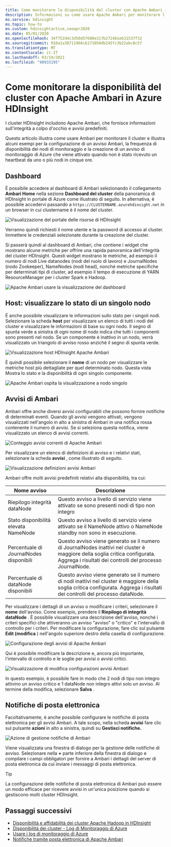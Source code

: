 ```yaml
---
title: Come monitorare la disponibilità del cluster con Apache Ambari in Azure HDInsight
description: Informazioni su come usare Apache Ambari per monitorare l'integrità e la disponibilità del cluster.
ms.service: hdinsight
ms.topic: how-to
ms.custom: hdinsightactive,seoapr2020
ms.date: 05/01/2020
ms.openlocfilehash: 34f752d4c3d50d5f680e317b2724b1e631537f32
ms.sourcegitcommit: 910a1a38711966cb171050db245fc3b22abc8c5f
ms.translationtype: MT
ms.contentlocale: it-IT
ms.lasthandoff: 03/19/2021
ms.locfileid: "98933195"
---
```

# <a name="how-to-monitor-cluster-availability-with-apache-ambari-in-azure-hdinsight"></a>Come monitorare la disponibilità del cluster con Apache Ambari in Azure HDInsight

I cluster HDInsight includono Apache Ambari, che fornisce informazioni sull'integrità a colpo d'occhio e avvisi predefiniti.

Questo articolo illustra come usare Ambari per monitorare il cluster e illustra alcuni esempi per la configurazione di un avviso Ambari, la frequenza di disponibilità dei nodi di monitoraggio e la creazione di un avviso di monitoraggio di Azure che viene attivato quando non è stato ricevuto un heartbeat da uno o più nodi in cinque ore.

## <a name="dashboard"></a>Dashboard

È possibile accedere al dashboard di Ambari selezionando il collegamento **Ambari Home** nella sezione **Dashboard del cluster** della panoramica di HDInsight in portale di Azure come illustrato di seguito. In alternativa, è possibile accedervi passando a `https://CLUSTERNAME.azurehdinsight.net` in un browser in cui clustername è il nome del cluster.

![Visualizzazione del portale delle risorse di HDInsight](media/hdinsight-cluster-availability/azure-portal-dashboard-ambari.png)

Verranno quindi richiesti il nome utente e la password di accesso al cluster. Immettere le credenziali selezionate durante la creazione del cluster.

Si passerà quindi al dashboard di Ambari, che contiene i widget che mostrano alcune metriche per offrire una rapida panoramica dell'integrità del cluster HDInsight. Questi widget mostrano le metriche, ad esempio il numero di nodi Live datanodes (nodi del ruolo di lavoro) e JournalNodes (nodo Zookeeper), NameNodes (nodi head), nonché metriche specifiche per determinati tipi di cluster, ad esempio il tempo di esecuzione di YARN ResourceManager per i cluster Spark e Hadoop.

![Apache Ambari usare la visualizzazione del dashboard](media/hdinsight-cluster-availability/apache-ambari-dashboard.png)

## <a name="hosts--view-individual-node-status"></a>Host: visualizzare lo stato di un singolo nodo

È anche possibile visualizzare le informazioni sullo stato per i singoli nodi. Selezionare la scheda **host** per visualizzare un elenco di tutti i nodi del cluster e visualizzare le informazioni di base su ogni nodo. Il segno di spunta verde a sinistra di ogni nome di nodo indica che tutti i componenti sono presenti nel nodo. Se un componente è inattivo in un nodo, verrà visualizzato un triangolo di avviso rosso anziché il segno di spunta verde.

![Visualizzazione host HDInsight Apache Ambari](media/hdinsight-cluster-availability/apache-ambari-hosts1.png)

È quindi possibile selezionare il **nome** di un nodo per visualizzare le metriche host più dettagliate per quel determinato nodo. Questa vista Mostra lo stato e la disponibilità di ogni singolo componente.

![Apache Ambari ospita la visualizzazione a nodo singolo](media/hdinsight-cluster-availability/apache-ambari-hosts-node.png)

## <a name="ambari-alerts"></a>Avvisi di Ambari

Ambari offre anche diversi avvisi configurabili che possono fornire notifiche di determinati eventi. Quando gli avvisi vengono attivati, vengono visualizzati nell'angolo in alto a sinistra di Ambari in una notifica rossa contenente il numero di avvisi. Se si seleziona questa notifica, viene visualizzato un elenco di avvisi correnti.

![Conteggio avvisi correnti di Apache Ambari](media/hdinsight-cluster-availability/apache-ambari-alerts.png)

Per visualizzare un elenco di definizioni di avviso e i relativi stati, selezionare la scheda **avvisi** , come illustrato di seguito.

![Visualizzazione definizioni avvisi Ambari](media/hdinsight-cluster-availability/ambari-alerts-definitions.png)

Ambari offre molti avvisi predefiniti relativi alla disponibilità, tra cui:

| Nome avviso                        | Descrizione   |
|---|---|
| Riepilogo integrità dataNode           | Questo avviso a livello di servizio viene attivato se sono presenti nodi di tipo non integro|
| Stato disponibilità elevata NameNode | Questo avviso a livello di servizio viene attivato se il NameNode attivo o NameNode standby non sono in esecuzione.|
| Percentuale di JournalNodes disponibili    | Questo avviso viene generato se il numero di JournalNodes inattivi nel cluster è maggiore della soglia critica configurata. Aggrega i risultati dei controlli del processo JournalNode. |
| Percentuale di dataNode disponibili       | Questo avviso viene generato se il numero di nodi inattivi nel cluster è maggiore della soglia critica configurata. Aggrega i risultati dei controlli del processo dataNode.|


Per visualizzare i dettagli di un avviso o modificare i criteri, selezionare il **nome** dell'avviso. Come esempio, prendere il **Riepilogo di integrità dataNode** . È possibile visualizzare una descrizione dell'avviso, nonché i criteri specifici che attiveranno un avviso "avviso" o "critico" e l'intervallo di controllo per i criteri. Per modificare la configurazione, fare clic sul pulsante **Edit (modifica** ) nell'angolo superiore destro della casella di configurazione.

![Configurazione degli avvisi di Apache Ambari](media/hdinsight-cluster-availability/ambari-alert-configuration.png)

Qui è possibile modificare la descrizione e, ancora più importante, l'intervallo di controllo e le soglie per avvisi o avvisi critici.

![Visualizzazione di modifica configurazioni avvisi Ambari](media/hdinsight-cluster-availability/ambari-alert-configuration-edit.png)

In questo esempio, è possibile fare in modo che 2 nodi di tipo non integro attivino un avviso critico e 1 dataNode non integro attivi solo un avviso. Al termine della modifica, selezionare **Salva** .

## <a name="email-notifications"></a>Notifiche di posta elettronica

Facoltativamente, è anche possibile configurare le notifiche di posta elettronica per gli avvisi Ambari. A tale scopo, nella scheda **avvisi** fare clic sul pulsante **azioni** in alto a sinistra, quindi su **Gestisci notifiche.**

![Azione di gestione notifiche di Ambari](media/hdinsight-cluster-availability/ambari-manage-notifications.png)

Viene visualizzata una finestra di dialogo per la gestione delle notifiche di avviso. Selezionare nella **+** parte inferiore della finestra di dialogo e compilare i campi obbligatori per fornire a Ambari i dettagli del server di posta elettronica da cui inviare i messaggi di posta elettronica.

> [!TIP]
> La configurazione delle notifiche di posta elettronica di Ambari può essere un modo efficace per ricevere avvisi in un'unica posizione quando si gestiscono molti cluster HDInsight.

## <a name="next-steps"></a>Passaggi successivi

- [Disponibilità e affidabilità dei cluster Apache Hadoop in HDInsight](./hdinsight-business-continuity.md)
- [Disponibilità dei cluster - Log di Monitoraggio di Azure](./cluster-availability-monitor-logs.md)
- [Usare i log di monitoraggio di Azure](hdinsight-hadoop-oms-log-analytics-tutorial.md)
- [Notifiche tramite posta elettronica di Apache Ambari](apache-ambari-email.md)
